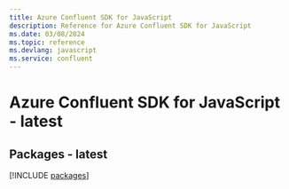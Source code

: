 ```yaml
---
title: Azure Confluent SDK for JavaScript
description: Reference for Azure Confluent SDK for JavaScript
ms.date: 03/08/2024
ms.topic: reference
ms.devlang: javascript
ms.service: confluent
---
```

# Azure Confluent SDK for JavaScript - latest
## Packages - latest
[!INCLUDE [packages](confluent-index.md)]